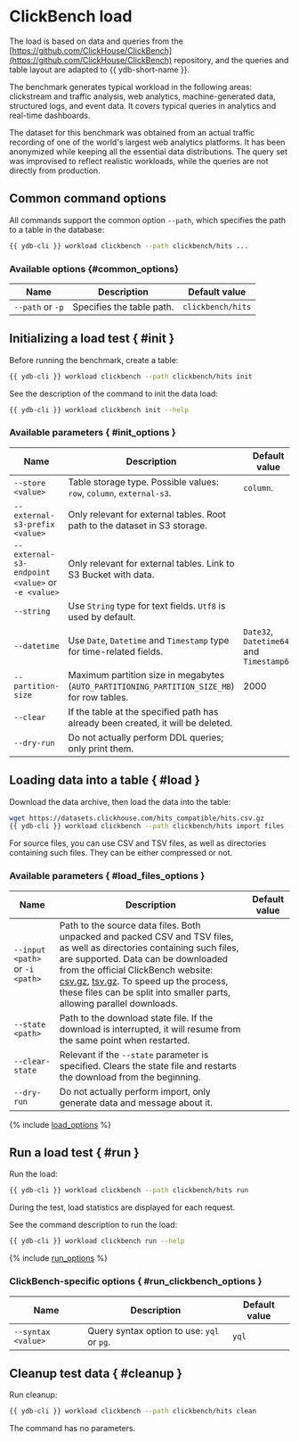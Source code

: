 # ClickBench load

The load is based on data and queries from the [https://github.com/ClickHouse/ClickBench](https://github.com/ClickHouse/ClickBench) repository, and the queries and table layout are adapted to {{ ydb-short-name }}.

The benchmark generates typical workload in the following areas: clickstream and traffic analysis, web analytics, machine-generated data, structured logs, and event data. It covers typical queries in analytics and real-time dashboards.

The dataset for this benchmark was obtained from an actual traffic recording of one of the world's largest web analytics platforms. It has been anonymized while keeping all the essential data distributions. The query set was improvised to reflect realistic workloads, while the queries are not directly from production.

## Common command options

All commands support the common option `--path`, which specifies the path to a table in the database:

```bash
{{ ydb-cli }} workload clickbench --path clickbench/hits ...
```

### Available options {#common_options}

| Name          | Description                                                       | Default value             |
|----------------------|---------------------------------------------------------------------------|---------------------------|
| `--path` or `-p`     | Specifies the table path.                                           | `clickbench/hits`         |

## Initializing a load test { #init }

Before running the benchmark, create a table:

```bash
{{ ydb-cli }} workload clickbench --path clickbench/hits init
```

See the description of the command to init the data load:

```bash
{{ ydb-cli }} workload clickbench init --help
```

### Available parameters { #init_options }

| Name          | Description                                                       | Default value             |
|--------------------------------------------------|---------------------------------------------------------------------------|----------------------------|
| `--store <value>`                                | Table storage type. Possible values: `row`, `column`, `external-s3`.      | `column`.                     |
| `--external-s3-prefix <value>`                   | Only relevant for external tables. Root path to the dataset in S3 storage.|                            |
| `--external-s3-endpoint <value>` or `-e <value>` | Only relevant for external tables. Link to S3 Bucket with data.           |                            |
| `--string`                                       | Use `String` type for text fields. `Utf8` is used by default.             |                            |
| `--datetime`                                     | Use `Date`, `Datetime` and `Timestamp` type for time-related fields.      | `Date32`, `Datetime64` and `Timestamp64` |
| `--partition-size` | Maximum partition size in megabytes (`AUTO_PARTITIONING_PARTITION_SIZE_MB`) for row tables. | 2000 |
| `--clear`          | If the table at the specified path has already been created, it will be deleted.             |        |
| `--dry-run`        | Do not actually perform DDL queries; only print them.                                        |        |
## Loading data into a table { #load }

Download the data archive, then load the data into the table:

```bash
wget https://datasets.clickhouse.com/hits_compatible/hits.csv.gz
{{ ydb-cli }} workload clickbench --path clickbench/hits import files --input hits.csv.gz
```

For source files, you can use CSV and TSV files, as well as directories containing such files. They can be either compressed or not.

### Available parameters { #load_files_options }

| Name | Description | Default value |
|---|---|---|
| `--input <path>` or `-i <path>` | Path to the source data files. Both unpacked and packed CSV and TSV files, as well as directories containing such files, are supported. Data can be downloaded from the official ClickBench website: [csv.gz](https://datasets.clickhouse.com/hits_compatible/hits.csv.gz), [tsv.gz](https://datasets.clickhouse.com/hits_compatible/hits.tsv.gz). To speed up the process, these files can be split into smaller parts, allowing parallel downloads. | |
| `--state <path>`                | Path to the download state file. If the download is interrupted, it will resume from the same point when restarted.                                                                                                                                                                                                                                                                                                                                           | |
| `--clear-state`                 | Relevant if the `--state` parameter is specified. Clears the state file and restarts the download from the beginning.                                                                                                                                                                                                                                                                                                                                          | |
| `--dry-run`                     | Do not actually perform import, only generate data and message about it. | |

{% include [load_options](./_includes/workload/load_options.md) %}

## Run a load test { #run }

Run the load:

```bash
{{ ydb-cli }} workload clickbench --path clickbench/hits run
```

During the test, load statistics are displayed for each request.

See the command description to run the load:

```bash
{{ ydb-cli }} workload clickbench run --help
```

{% include [run_options](./_includes/workload/run_options.md) %}

### ClickBench-specific options { #run_clickbench_options }

| Name               | Description                                              | Default value |
|--------------------|----------------------------------------------------------|---------------|
| `--syntax <value>` | Query syntax option to use: `yql` or `pg`. | `yql` |

## Cleanup test data { #cleanup }

Run cleanup:

```bash
{{ ydb-cli }} workload clickbench --path clickbench/hits clean
```

The command has no parameters.
